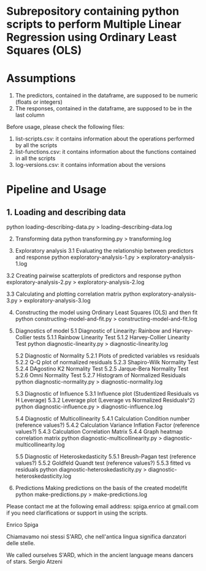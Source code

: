 # Subrepository containing python scripts to perform Multiple Linear Regression using Ordinary Least Squares (OLS)

# Assumptions

1. The predictors, contained in the dataframe, are supposed to be numeric (floats or integers)
2. The responses, contained in the dataframe, are supposed to be in the last column

Before usage, please check the following files:
1. list-scripts.csv: it contains information about the operations performed by all the scripts
2. list-functions.csv: it contains information about the functions contained in all the scripts
3. log-versions.csv: it contains information about the versions

# Pipeline and Usage

## 1. Loading and describing data

python loading-describing-data.py > loading-describing-data.log

2. Transforming data
python transforming.py > transforming.log

3. Exploratory analysis
3.1 Evaluating the relationship between predictors and response
python exploratory-analysis-1.py > exploratory-analysis-1.log

3.2 Creating pairwise scatterplots of predictors and response
python exploratory-analysis-2.py > exploratory-analysis-2.log

3.3 Calculating and plotting correlation matrix
python exploratory-analysis-3.py > exploratory-analysis-3.log

4. Constructing the model using Ordinary Least Squares (OLS) and then fit
python constructing-model-and-fit.py > constructing-model-and-fit.log

5. Diagnostics of model
   5.1 Diagnostic of Linearity: Rainbow and Harvey-Collier tests
       5.1.1 Rainbow Linearity Test
       5.1.2 Harvey-Collier Linearity Test
       python diagnostic-linearity.py > diagnostic-linearity.log
       
   5.2 Diagnostic of Normality
       5.2.1 Plots of predicted variables vs residuals
       5.2.2 Q-Q plot of normalized residuals
       5.2.3 Shapiro-Wilk Normality Test
       5.2.4 DAgostino K2 Normality Test
       5.2.5 Jarque-Bera Normality Test
       5.2.6 Omni Normality Test
       5.2.7 Histogram of Normalized Residuals
       python diagnostic-normality.py > diagnostic-normality.log
       
   5.3 Diagnostic of Influence
       5.3.1 Influence plot (Studentized Residuals vs H Leverage)
       5.3.2 Leverage plot (Leverage vs Normalized Residuals^2)
       python diagnostic-influence.py > diagnostic-influence.log

   5.4 Diagnostic of Multicollinearity
       5.4.1 Calculation Condition number (reference values?)
       5.4.2 Calculation Variance Inflation Factor (reference values?)
       5.4.3 Calculation Correlation Matrix
       5.4.4 Graph heatmap correlation matrix
       python diagnostic-multicollinearity.py > diagnostic-multicollinearity.log

   5.5 Diagnostic of Heteroskedasticity
       5.5.1 Breush-Pagan test (reference values?)
       5.5.2 Goldfeld Quandt test (reference values?)
       5.5.3 fitted vs residuals
       python diagnostic-heteroskedasticity.py > diagnostic-heteroskedasticity.log

6. Predictions
   Making predictions on the basis of the created model/fit
   python make-predictions.py > make-predictions.log

Please contact me at the following email address: spiga.enrico at gmail.com if you need clarifications or support in using the scripts.


Enrico Spiga

Chiamavamo noi stessi S'ARD, che nell'antica lingua significa danzatori delle stelle.

We called ourselves S'ARD, which in the ancient language means dancers of stars.
Sergio Atzeni
